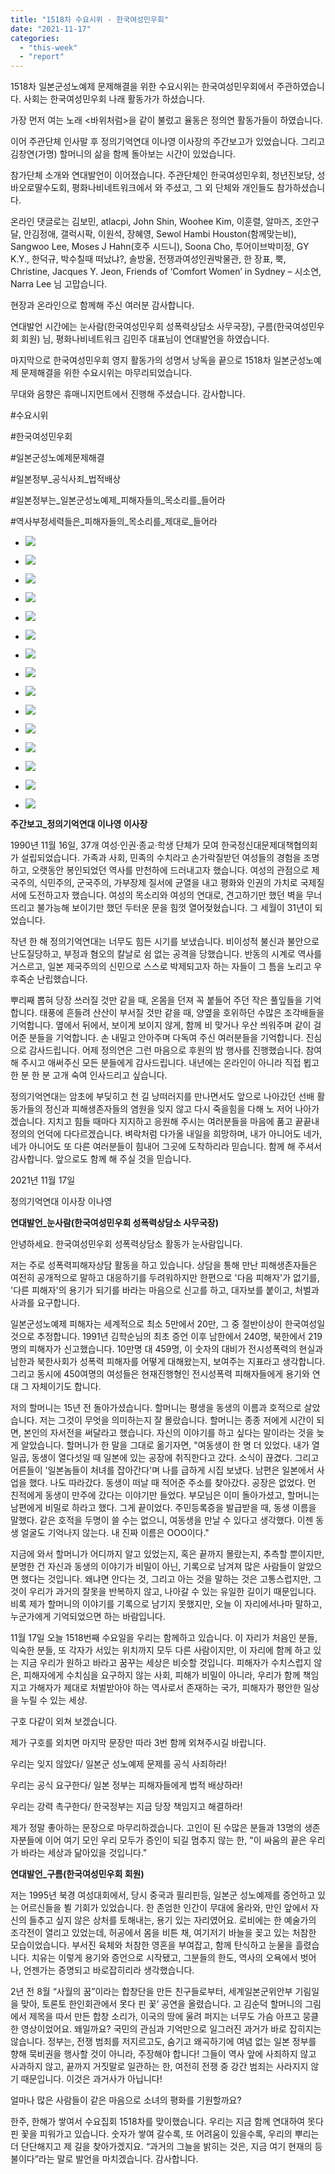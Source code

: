 ```yaml
---
title: "1518차 수요시위 - 한국여성민우회"
date: "2021-11-17"
categories: 
  - "this-week"
  - "report"
---
```


1518차 일본군성노예제 문제해결을 위한 수요시위는 한국여성민우회에서 주관하였습니다. 사회는 한국여성민우회 나래 활동가가 하셨습니다.

가장 먼저 여는 노래 <바위처럼>을 같이 불렀고 율동은 정의연 활동가들이 하였습니다.

이어 주관단체 인사말 후 정의기억연대 이나영 이사장의 주간보고가 있었습니다. 그리고 김창연(가명) 할머니의 삶을 함께 돌아보는 시간이 있었습니다.

참가단체 소개와 연대발언이 이어졌습니다. 주관단체인 한국여성민우회, 청년진보당, 성바오로딸수도회, 평화나비네트워크에서 와 주셨고, 그 외 단체와 개인들도 참가하셨습니다.

온라인 댓글로는 김보민, atlacpi, John Shin, Woohee Kim, 이훈렬, 알마즈, 조안구달, 안김정애, 갤럭시팍, 이원석, 장혜영, Sewol Hambi Houston(함께맞는비), Sangwoo Lee, Moses J Hahn(호주 시드니), Soona Cho, 투어이브박미정, GY K.Y., 한덕규, 박수칠때 떠났냐?, 솔방울, 전쟁과여성인권박물관, 한 장표, 뿍, Christine, Jacques Y. Jeon, Friends of ‘Comfort Women’ in Sydney – 시소연, Narra Lee 님 고맙습니다.

현장과 온라인으로 함께해 주신 여러분 감사합니다.

연대발언 시간에는 눈사람(한국여성민우회 성폭력상담소 사무국장), 구름(한국여성민우회 회원) 님, 평화나비네트워크 김민주 대표님이 연대발언을 하였습니다.

마지막으로 한국여성민우회 영지 활동가의 성명서 낭독을 끝으로 1518차 일본군성노예제 문제해결을 위한 수요시위는 마무리되었습니다.

무대와 음향은 휴매니지먼트에서 진행해 주셨습니다. 감사합니다.

#수요시위

#한국여성민우회

#일본군성노예제문제해결

#일본정부\_공식사죄\_법적배상

#일본정부는\_일본군성노예제\_피해자들의\_목소리를\_들어라

#역사부정세력들은\_피해자들의\_목소리를\_제대로\_들어라

- ![](https://womenandwar.net/kr/wp-content/uploads/2021/11/크기변환IMG_8060.jpg)
    
- ![](https://womenandwar.net/kr/wp-content/uploads/2021/11/크기변환IMG_8112.jpg)
    
- ![](https://womenandwar.net/kr/wp-content/uploads/2021/11/크기변환IMG_8122.jpg)
    
- ![](https://womenandwar.net/kr/wp-content/uploads/2021/11/크기변환IMG_8137.jpg)
    
- ![](https://womenandwar.net/kr/wp-content/uploads/2021/11/크기변환IMG_8144.jpg)
    
- ![](https://womenandwar.net/kr/wp-content/uploads/2021/11/크기변환IMG_8146.jpg)
    
- ![](https://womenandwar.net/kr/wp-content/uploads/2021/11/크기변환IMG_8162.jpg)
    
- ![](https://womenandwar.net/kr/wp-content/uploads/2021/11/크기변환IMG_8168.jpg)
    
- ![](https://womenandwar.net/kr/wp-content/uploads/2021/11/크기변환IMG_8191.jpg)
    
- ![](https://womenandwar.net/kr/wp-content/uploads/2021/11/크기변환IMG_8206.jpg)
    
- ![](https://womenandwar.net/kr/wp-content/uploads/2021/11/크기변환IMG_8216.jpg)
    
- ![](https://womenandwar.net/kr/wp-content/uploads/2021/11/크기변환IMG_8227.jpg)
    
- ![](https://womenandwar.net/kr/wp-content/uploads/2021/11/크기변환IMG_8253.jpg)
    
- ![](https://womenandwar.net/kr/wp-content/uploads/2021/11/크기변환IMG_8291.jpg)
    
- ![](https://womenandwar.net/kr/wp-content/uploads/2021/11/크기변환IMG_8303.jpg)
    

**주간보고\_정의기억연대 이나영 이사장**

1990년 11월 16일, 37개 여성·인권·종교·학생 단체가 모여 한국정신대문제대책협의회가 설립되었습니다. 가족과 사회, 민족의 수치라고 손가락질받던 여성들의 경험을 조명하고, 오랫동안 봉인되었던 역사를 만천하에 드러내고자 했습니다. 여성의 관점으로 제국주의, 식민주의, 군국주의, 가부장제 질서에 균열을 내고 평화와 인권의 가치로 국제질서에 도전하고자 했습니다. 여성의 목소리와 여성의 연대로, 견고하기만 했던 벽을 무너뜨리고 불가능해 보이기만 했던 두터운 문을 힘껏 열어젖혔습니다. 그 세월이 31년이 되었습니다.

작년 한 해 정의기억연대는 너무도 힘든 시기를 보냈습니다. 비이성적 불신과 불안으로 난도질당하고, 부정과 혐오의 칼날로 쉼 없는 공격을 당했습니다. 반동의 시계로 역사를 거스르고, 일본 제국주의의 신민으로 스스로 박제되고자 하는 자들이 그 틈을 노리고 우후죽순 난립했습니다.

뿌리째 뽑혀 당장 쓰러질 것만 같을 때, 온몸을 던져 꼭 붙들어 주던 작은 풀잎들을 기억합니다. 태풍에 흔들려 산산이 부서질 것만 같을 때, 양옆을 호위하던 수많은 조각배들을 기억합니다. 옆에서 뒤에서, 보이게 보이지 않게, 함께 비 맞거나 우산 씌워주며 같이 걸어준 분들을 기억합니다. 손 내밀고 안아주며 다독여 주신 여러분들을 기억합니다. 진심으로 감사드립니다. 어제 정의연은 그런 마음으로 후원의 밤 행사를 진행했습니다. 참여해 주시고 애써주신 모든 분들에게 감사드립니다. 내년에는 온라인이 아니라 직접 뵙고 한 분 한 분 고개 숙여 인사드리고 싶습니다.

정의기억연대는 암초에 부딪히고 천 길 낭떠러지를 만나면서도 앞으로 나아갔던 선배 활동가들의 정신과 피해생존자들의 염원을 잊지 않고 다시 죽을힘을 다해 노 저어 나아가겠습니다. 지치고 힘들 때마다 지지하고 응원해 주시는 여러분들을 마음에 품고 끝끝내 정의의 언덕에 다다르겠습니다. 벼락처럼 다가올 내일을 희망하며, 내가 아니어도 네가, 네가 아니어도 또 다른 여러분들이 힘내어 그곳에 도착하리라 믿습니다. 함께 해 주셔서 감사합니다. 앞으로도 함께 해 주실 것을 믿습니다.

2021년 11월 17일

정의기억연대 이사장 이나영

**연대발언\_눈사람(한국여성민우회 성폭력상담소 사무국장)**

안녕하세요. 한국여성민우회 성폭력상담소 활동가 눈사람입니다.

저는 주로 성폭력피해자상담 활동을 하고 있습니다. 상담을 통해 만난 피해생존자들은 여전히 공개적으로 말하고 대응하기를 두려워하지만 한편으로 '다음 피해자'가 없기를, '다른 피해자'의 용기가 되기를 바라는 마음으로 신고를 하고, 대자보를 붙이고, 처벌과 사과를 요구합니다.

일본군성노예제 피해자는 세계적으로 최소 5만에서 20만, 그 중 절반이상이 한국여성일 것으로 추정합니다. 1991년 김학순님의 최초 증언 이후 남한에서 240명, 북한에서 219명의 피해자가 신고했습니다. 10만명 대 459명, 이 숫자의 대비가 전시성폭력의 현실과 남한과 북한사회가 성폭력 피해자를 어떻게 대해왔는지, 보여주는 지표라고 생각합니다. 그리고 동시에 450여명의 여성들은 현재진행형인 전시성폭력 피해자들에게 용기와 연대 그 자체이기도 합니다.

저의 할머니는 15년 전 돌아가셨습니다. 할머니는 평생을 동생의 이름과 호적으로 살았습니다. 저는 그것이 무엇을 의미하는지 잘 몰랐습니다. 할머니는 종종 저에게 시간이 되면, 본인의 자서전을 써달라고 했습니다. 자신의 이야기를 하고 싶다는 말이라는 것을 늦게 알았습니다. 할머니가 한 말을 그대로 옮기자면, "여동생이 한 명 더 있었다. 내가 열일곱, 동생이 열다섯일 때 일본에 있는 공장에 취직한다고 갔다. 소식이 끊겼다. 그리고 어른들이 '일본놈들이 처녀를 잡아간다'며 나를 급하게 시집 보냈다. 남편은 일본에서 사업을 했다. 나도 따라갔다. 동생이 떠날 때 적어준 주소를 찾아갔다. 공장은 없었다. 먼 친적에게 동생이 만주에 갔다는 이야기만 들었다. 부모님은 이미 돌아가셨고, 할머니는 남편에게 비밀로 하라고 했다. 그게 끝이었다. 주민등록증을 발급받을 때, 동생 이름을 말했다. 같은 호적을 두명이 쓸 수는 없으니, 여동생을 만날 수 있다고 생각했다. 이젠 동생 얼굴도 기억나지 않는다. 내 진짜 이름은 OOO이다."

지금에 와서 할머니가 어디까지 알고 있었는지, 혹은 끝까지 몰랐는지, 추측할 뿐이지만, 분명한 건 자신과 동생의 이야기가 비밀이 아닌, 기록으로 남겨져 많은 사람들이 알았으면 했다는 것입니다. 왜냐면 안다는 것, 그리고 아는 것을 말하는 것은 고통스럽지만, 그것이 우리가 과거의 잘못을 반복하지 않고, 나아갈 수 있는 유일한 길이기 때문입니다. 비록 제가 할머니의 이야기를 기록으로 남기지 못했지만, 오늘 이 자리에서나마 말하고, 누군가에게 기억되었으면 하는 바람입니다.

11월 17일 오늘 1518번째 수요일을 우리는 함께하고 있습니다. 이 자리가 처음인 분들, 익숙한 분들, 또 각자가 서있는 위치까지 모두 다른 사람이지만, 이 자리에 함께 하고 있는 지금 우리가 원하고 바라고 꿈꾸는 세상은 비슷할 것입니다. 피해자가 수치스럽지 않은, 피해자에게 수치심을 요구하지 않는 사회, 피해가 비밀이 아니라, 우리가 함께 책임지고 가해자가 제대로 처벌받아야 하는 역사로서 존재하는 국가, 피해자가 평안한 일상을 누릴 수 있는 세상.

구호 다같이 외쳐 보겠습니다.

제가 구호를 외치면 마지막 문장만 따라 3번 함께 외쳐주시길 바랍니다.

우리는 잊지 않았다/ 일본군 성노예제 문제를 공식 사죄하라!

우리는 공식 요구한다/ 일본 정부는 피해자들에게 법적 배상하라!

우리는 강력 촉구한다/ 한국정부는 지금 당장 책임지고 해결하라!

제가 정말 좋아하는 문장으로 마무리하겠습니다. 고인이 된 수많은 분들과 13명의 생존자분들에 이어 여기 모인 우리 모두가 증인이 되길 멈추지 않는 한, "이 싸움의 끝은 우리가 바라는 세상과 닮아있을 것입니다."

**연대발언\_구름(한국여성민우회 회원)**

저는 1995년 북경 여성대회에서, 당시 중국과 필리핀등, 일본군 성노예제를 증언하고 있는 어르신들을 뵐 기회가 있었습니다. 한 존엄한 인간이 무대에 올라와, 만인 앞에서 자신의 들추고 싶지 않은 상처를 토해내는, 용기 있는 자리였어요. 로비에는 한 예술가의 조각전이 열리고 있었는데, 허공에서 몸을 비튼 채, 여기저기 바늘을 꽂고 있는 처참한 모습이었습니다. 부서진 육체와 처참한 영혼을 부여잡고, 함께 탄식하고 눈물을 흘렸습니다. 치유는 이렇게 용기와 증언으로 시작됐고, 그분들의 한도, 역사의 오욕에서 벗어나, 언젠가는 증명되고 바로잡히리라 생각했습니다.

2년 전 8월 “사월의 꿈”이라는 합창단을 만든 친구들로부터, 세계일본군위안부 기림일을 맞아, 토론토 한인회관에서 못다 핀 꽃’ 공연을 올렸습니다. 고 김순덕 할머니의 그림에서 제목을 따서 만든 합창 소리가, 이국의 땅에 울려 퍼지는 너무도 가슴 아프고 뭉클한 영상이었어요. 왜일까요? 국민의 관심과 기억만으로 일그러진 과거가 바로 잡히지는 않습니다. 정부는, 전쟁 범죄를 저지르고도, 숨기고 왜곡하기에 여념 없는 일본 정부를 향해 묵비권을 행사할 것이 아니라, 주장해야 합니다! 그들이 역사 앞에 사죄하지 않고 사과하지 않고, 끝까지 거짓말로 일관하는 한, 여전히 전쟁 중 강간 범죄는 사라지지 않기 때문입니다. 이것은 과거사가 아닙니다!

얼마나 많은 사람들이 같은 마음으로 소녀의 평화를 기원할까요?

한주, 한해가 쌓여서 수요집회 1518차를 맞이했습니다. 우리는 지금 함께 연대하여 못다핀 꽃을 피워가고 있습니다. 숫자가 쌓여 갈수록, 또 어려움이 있을수록, 우리의 뿌리는 더 단단해지고 제 길을 찾아가겠지요. “과거의 그늘을 밝히는 것은, 지금 여기 현재의 등불이다”라는 말로 발언을 마치겠습니다. 감사합니다.
